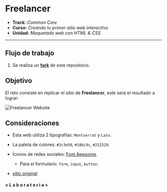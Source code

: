# Freelancer

* **Track:** _Common Core_
* **Curso:** _Creando tu primer sitio web interactivo_
* **Unidad:** _Maquetado web con HTML & CSS_

***


## Flujo de trabajo

1. Se realiza un [**fork**](https://gist.github.com/ivandevp/1de47ae69a5e139a6622d78c882e1f74)
   de este repositorio.


## Objetivo

El reto consiste en replicar el sitio de **Freelancer**, este será el resultado
a lograr:

![Freelancer Website](docs/fullpage.png)

## Consideraciones

* Esta web utiliza 2 tipografías: `Montserrat` y `Lato`.

* La paleta de colores: `#2c3e50`, `#18bc9c`,
  `#212529`.

* Íconos de redes sociales: [Font Awesome](http://fontawesome.io/).


  - Para el formulario: `form`, `input`, `button`.


* [sitio original](https://blackrockdigital.github.io/startbootstrap-freelancer/)



#### < L a b o r a t o r i a >
